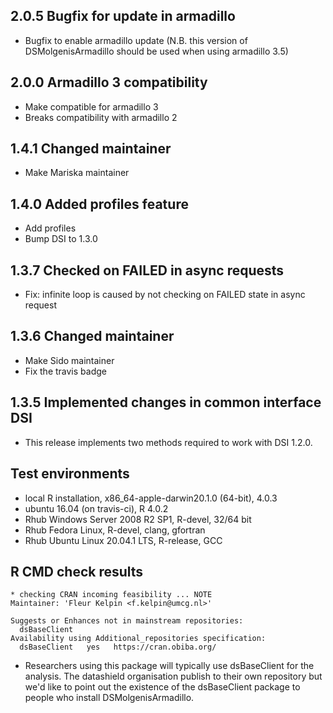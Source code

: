 ## 2.0.5 Bugfix for update in armadillo
* Bugfix to enable armadillo update (N.B. this version of DSMolgenisArmadillo 
should be used when using armadillo 3.5)

## 2.0.0 Armadillo 3 compatibility
* Make compatible for armadillo 3
* Breaks compatibility with armadillo 2

## 1.4.1 Changed maintainer

* Make Mariska maintainer

## 1.4.0 Added profiles feature

* Add profiles
* Bump DSI to 1.3.0

## 1.3.7 Checked on FAILED in async requests

* Fix: infinite loop is caused by not checking on FAILED state in async request

## 1.3.6 Changed maintainer
* Make Sido maintainer
* Fix the travis badge

## 1.3.5 Implemented changes in common interface DSI
* This release implements two methods required to work with DSI 1.2.0.

## Test environments
* local R installation, x86_64-apple-darwin20.1.0 (64-bit), 4.0.3
* ubuntu 16.04 (on travis-ci), R 4.0.2
* Rhub Windows Server 2008 R2 SP1, R-devel, 32/64 bit
* Rhub Fedora Linux, R-devel, clang, gfortran
* Rhub Ubuntu Linux 20.04.1 LTS, R-release, GCC

## R CMD check results

```
* checking CRAN incoming feasibility ... NOTE
Maintainer: 'Fleur Kelpin <f.kelpin@umcg.nl>'

Suggests or Enhances not in mainstream repositories:
  dsBaseClient
Availability using Additional_repositories specification:
  dsBaseClient   yes   https://cran.obiba.org/
```
* Researchers using this package will typically use dsBaseClient for the analysis.
The datashield organisation publish to their own repository but we'd like to point out
the existence of the dsBaseClient package to people who install DSMolgenisArmadillo.

